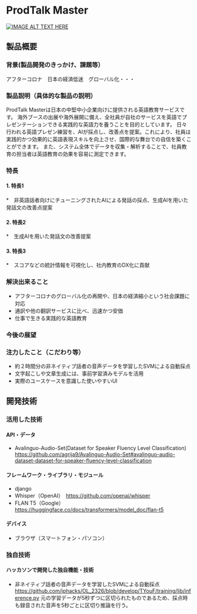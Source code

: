 # ProdTalk Master

[![IMAGE ALT TEXT HERE](https://jphacks.com/wp-content/uploads/2023/07/JPHACKS2023_ogp.png)](https://www.youtube.com/watch?v=yYRQEdfGjEg)

## 製品概要
### 背景(製品開発のきっかけ、課題等）
アフターコロナ　日本の経済低迷　グローバル化・・・
### 製品説明（具体的な製品の説明）
ProdTalk Masterは日本の中堅中小企業向けに提供される英語教育サービスです。
海外ブースの出展や海外展開に備え、全社員が自社のサービスを英語でプレゼンテーションできる実践的な英語力を養うことを目的としています。
日々行われる英語プレゼン練習を、AIが採点し、改善点を提案。これにより、社員は実践的かつ効果的に英語表現スキルを向上させ、国際的な舞台での自信を築くことができます。
また、システム全体でデータを収集・解析することで、社員教育の担当者は英語教育の効果を容易に測定できます。

### 特長
#### 1. 特長1
*　非英語話者向けにチューニングされたAIによる発話の採点、生成AIを用いた発話文の改善点提案
#### 2. 特長2
*　生成AIを用いた発話文の改善提案
#### 3. 特長3
*　スコアなどの統計情報を可視化し、社内教育のDX化に貢献

### 解決出来ること
* アフターコロナのグローバル化の再開や、日本の経済縮小という社会課題に対応
* 通訳や他の翻訳サービスに比べ、迅速かつ安価
* 仕事で生きる実践的な英語教育


### 今後の展望
### 注力したこと（こだわり等）
* 約２時間分の非ネイティブ話者の音声データを学習したSVMによる自動採点
* 文字起こしや文章生成には、事前学習済みモデルを活用
* 実際のユースケースを意識した使いやすいUI

## 開発技術
### 活用した技術
#### API・データ
* Avalinguo-Audio-Set(Dataset for Speaker Fluency Level Classification)
  https://github.com/agrija9/Avalinguo-Audio-Set#avalinguo-audio-dataset-dataset-for-speaker-fluency-level-classification


#### フレームワーク・ライブラリ・モジュール
* django
* Whisper（OpenAI）　https://github.com/openai/whisper
* FLAN T5（Google）　https://huggingface.co/docs/transformers/model_doc/flan-t5

#### デバイス
* ブラウザ（スマートフォン・パソコン）

### 独自技術
#### ハッカソンで開発した独自機能・技術
* 非ネイティブ話者の音声データを学習したSVMによる自動採点
  https://github.com/jphacks/OL_2326/blob/develop/TYouF/training/lib/inference.py
  元の学習データが5秒ずつに区切られたものであるため、採点時も録音された音声を5秒ごとに区切り推論を行う。
